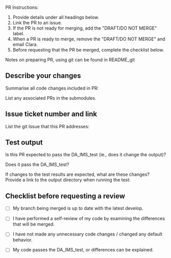 PR Instructions: 
1. Provide details under all headings below. 
2. Link the PR to an issue. 
3. If the PR is not ready for merging, add the "DRAFT/DO NOT MERGE" label.
4. When a PR is ready to merge, remove the "DRAFT/DO NOT MERGE" and email Clara. 
5. Before requesting that the PR be merged, complete the checklist below. 

Notes on preparing PR, using git can be found in README_git

## Describe your changes  
Summarise all code changes included in PR: 

List any associated PRs  in the submodules.


## Issue ticket number and link
List the git Issue that this PR addresses: 


## Test output 
Is this PR expected to pass the DA_IMS_test (ie., does it change the output)? 

Does it pass the DA_IMS_test? 

If changes to the test results are expected, what are these changes? Provide a link to the output directory when running the test: 

## Checklist before requesting a review
- [ ] My branch being merged is up to date with the latest develop. 
- [ ] I have performed a self-review of my code by examining the differences that will be merged.
- [ ] I have not made any unnecessary code changes / changed any default behavior.
- [ ] My code passes the DA_IMS_test, or differences can be explained. 


